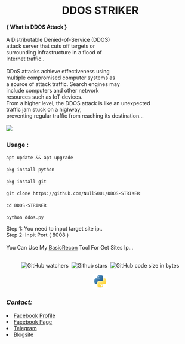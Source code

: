 <h1 align="center">DDOS STRIKER</h1>
<B>{ What is DDOS Attack }</B><br><br>
A Distributable Denied-of-Service (DDOS)<br>
attack server that cuts off targets or<br>
surrounding infrastructure in a flood of<br>
Internet traffic..<br><br>
DDoS attacks achieve effectiveness using<br>
multiple compromised computer systems as<br>
a source of attack traffic. Search engines may<br>
include computers and other network<br>
resources such as IoT devices.<br>
From a higher level, the DDOS attack is like an unexpected<br>
traffic jam stuck on a highway,<br>
preventing regular traffic from reaching its destination...
<br><br>
<img src="https://l.top4top.io/p_2150dramt0.jpg" height="wrap_content" width="wrap_content">

<h3>Usage :</h3>

```
apt update && apt upgrade

pkg install python

pkg install git

git clone https://github.com/NullS0UL/DDOS-STRIKER

cd DDOS-STRIKER

python ddos.py

```
Step 1: You need to input target site ip..
<br>
Step 2: Inpit Port ( 8008 )
<br><br>
You Can Use My <a href="https://github.com/NullS0UL/BasicRecon">BasicRecon</a> Tool For Get Sites Ip...
<br><br>
<p align="center"><img alt="GitHub watchers" src="https://img.shields.io/github/watchers/NullS0UL/DDOS-STRIKER?style=social">&#160&#160;<img alt="Github stars" src="https://img.shields.io/github/stars/NullS0UL/DDOS-STRIKER?style=social">&#160&#160;<img alt="GitHub code size in bytes" src="https://img.shields.io/github/languages/code-size/NullS0UL/DDOS-STRIKER?style=for-the-badge"><p align="center"> <a href="https://www.python.org" target="_blank" rel="noreferrer"> <img src="https://raw.githubusercontent.com/devicons/devicon/master/icons/python/python-original.svg" alt="python" width="40" height="40"/> </a> </p>

<i><h3>Contact:</h3></i>
<li><a href="https://www.facebook.com/nulls0ul.69/">Facebook Profile</a></li>
<li><a href="https://www.facebook.com/nulls0ul.ofc/">Facebook Page</a></li>
<li><a href="https://t.me/NullS0UL/">Telegram</a></li>
<li><a href="https://nulls0ul.blogspot.com/">Blogsite</a></li>

